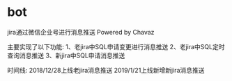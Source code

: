 # bot
jira通过微信企业号进行消息推送  Powered by Chavaz

主要实现了以下功能:
1、老jira中SQL申请变更进行消息推送
2、老jira中SQL定时查询消息推送
3、新jira中SQL申请消息推送

时间线:
2018/12/28上线老jira消息推送
2019/1/21上线新增新jira消息推送